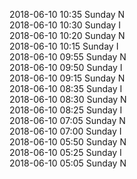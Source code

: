 2018-06-10 10:35 Sunday  N  
2018-06-10 10:30 Sunday  I  
2018-06-10 10:20 Sunday  N  
2018-06-10 10:15 Sunday  I  
2018-06-10 09:55 Sunday  N  
2018-06-10 09:50 Sunday  I  
2018-06-10 09:15 Sunday  N  
2018-06-10 08:35 Sunday  I  
2018-06-10 08:30 Sunday  N  
2018-06-10 08:25 Sunday  I  
2018-06-10 07:05 Sunday  N  
2018-06-10 07:00 Sunday  I  
2018-06-10 05:50 Sunday  N  
2018-06-10 05:25 Sunday  I  
2018-06-10 05:05 Sunday  N  
